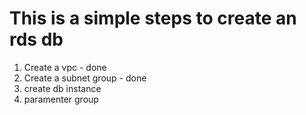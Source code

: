 # This is a simple steps to create an  rds db

1. Create a vpc - done
2. Create a subnet group - done
3. create db instance
4. paramenter group

